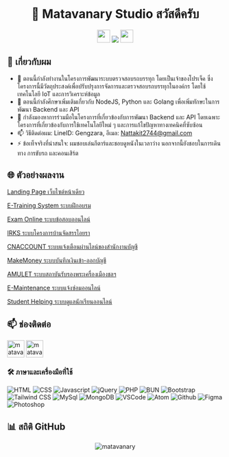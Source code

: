 <h1 align="center">👋 Matavanary Studio สวัสดีครับ</h1>

<p align="center"> 
  <img src="https://media.giphy.com/media/iY8CRBdQXODJSCERIr/giphy.gif" width="30px">
  <img src="https://komarev.com/ghpvc/?username=matavanary&label=&nbsp;จำนวนผู้เข้าชม&nbsp;&color=0e75b6&style=flat"/>
  <img src="https://media.giphy.com/media/iY8CRBdQXODJSCERIr/giphy.gif" width="30px"> 
</p>

## 🚀 เกี่ยวกับผม
- 🔭 ตอนนี้กำลังทำงานในโครงการพัฒนาระบบตรวจสอบรถบรรทุก โดยเป็นเจ้าของโปรเจ็ค ซึ่งโครงการนี้มีวัตถุประสงค์เพื่อปรับปรุงการจัดการและตรวจสอบรถบรรทุกในองค์กร โดยใช้เทคโนโลยี IoT และการวิเคราะห์ข้อมูล
- 🌱 ตอนนี้กำลังศึกษาเพิ่มเติมเกี่ยวกับ NodeJS, Python และ Golang เพื่อเพิ่มทักษะในการพัฒนา Backend และ API
- 👯 กำลังมองหาการร่วมมือในโครงการที่เกี่ยวข้องกับการพัฒนา Backend และ API โดยเฉพาะโครงการที่เกี่ยวข้องกับการใช้เทคโนโลยีใหม่ ๆ และการแก้ไขปัญหาทางเทคนิคที่ซับซ้อน
- 📫 วิธีติดต่อผม: LineID: Gengzara, อีเมล: Nattakit2744@gmail.com
- ⚡ ข้อเท็จจริงที่น่าสนใจ: ผมชอบเล่นกีตาร์และชอบดูหนังในเวลาว่าง นอกจากนี้ยังชอบในการเดินทาง การขับรถ และคอนเสิร์ต

## 🌐 ตัวอย่างผลงาน

[Landing Page เว็บไซต์หน้าเดียว](https://github.com/matavanary/MY_PROJECT/tree/main/TOTAL/Matavanary001)

[E-Training System ระบบฝึกอบรม](https://github.com/matavanary/MY_PROJECT/tree/main/TOTAL/e-Training%20System)

[Exam Online ระบบข้อสอบออนไลน์](https://github.com/matavanary/MY_PROJECT/tree/main/TOTAL/exam%20online)

[IRKS ระบบโครงการบ้านจัดสรรไอยรา](https://github.com/matavanary/MY_PROJECT/tree/main/TOTAL/IRKS)

[CNACCOUNT ระบบแจ้งเตือนผ่านไลน์ของสำนักงานบัญชี](https://github.com/matavanary/MY_PROJECT/tree/main/TOTAL/CNACCOUNT)

[MakeMoney ระบบบันทึกเงินเข้า-ออกบัญชี](https://github.com/matavanary/MY_PROJECT/tree/main/TOTAL/MakeMoney)

[AMULET ระบบสถาบันรับรองพระเครื่องเมืองชลฯ](https://github.com/matavanary/MY_PROJECT/tree/main/TOTAL/AMULET)

[E-Maintenance ระบบแจ้งซ่อมออนไลน์](https://github.com/matavanary/MY_PROJECT/tree/main/TOTAL/EMS)

[Student Helping ระบบดูแลนักเรียนออนไลน์](https://github.com/matavanary/MY_PROJECT/tree/main/TOTAL/StudentHelping)

## 📫 ช่องติดต่อ
<p align="left">
  <a href="https://www.facebook.com/enombanstudio" target="_blank"><img align="center" src="https://raw.githubusercontent.com/rahuldkjain/github-profile-readme-generator/master/src/images/icons/Social/facebook.svg" alt="matavanary" height="40" width="40" /></a>
  <a href="https://line.me/ti/p/vcxFDIaEft" target="_blank"><img align="center" src="https://upload.wikimedia.org/wikipedia/commons/thumb/4/41/LINE_logo.svg/800px-LINE_logo.svg.png" alt="matavanary" height="40" width="40" /></a>
</p>

### :hammer_and_wrench: ภาษาและเครื่องมือที่ใช้
<p align="left"> 
  <img src="https://skillicons.dev/icons?i=html" title="HTML"/>
  <img src="https://skillicons.dev/icons?i=css" title="CSS"/>
  <img src="https://skillicons.dev/icons?i=js" title="Javascript"/>
  <img src="https://skillicons.dev/icons?i=jquery" title="jQuery"/>
  <img src="https://skillicons.dev/icons?i=php" title="PHP"/>
  <img src="https://skillicons.dev/icons?i=bun" title="BUN"/>
  <img src="https://skillicons.dev/icons?i=bootstrap" title="Bootstrap"/>
  <img src="https://skillicons.dev/icons?i=tailwind" title="Tailwind CSS"/>
  <img src="https://skillicons.dev/icons?i=mysql" title="MySql"/>
  <img src="https://skillicons.dev/icons?i=mongodb" title="MongoDB"/>
  <img src="https://skillicons.dev/icons?i=vscode" title="VSCode"/>
  <img src="https://skillicons.dev/icons?i=atom" title="Atom"/>
  <img src="https://skillicons.dev/icons?i=github" title="Github"/>
  <img src="https://skillicons.dev/icons?i=figma" title="Figma"/>
  <img src="https://skillicons.dev/icons?i=ps" title="Photoshop"/>
</p>

<!--
<p align="center">
  <img src="https://github-readme-streak-stats.herokuapp.com/?user=matavanary&theme=dark&date_format=M%20j%5B%2C%20Y%5D&border=FF4500&ring=FF4500&currStreakNum=F1F1F1&sideNums=E2E0DE&currStreakLabel=FF4E01&sideLabels=FF5600&stroke=FF4500&fire=FE4906&dates=E5E5E5"/>
</p>

## 📊 สถิติ GitHub
<p align="center">
  <img src="https://github-readme-stats.vercel.app/api?username=matavanary&theme=midnight-purple&show_icons=true&include_all_commits=true&count_private=true&hide=issues" alt="matavanary"/>
</p>
-->
## 📊 สถิติ GitHub
<p align="center"><img src="https://github-readme-stats.vercel.app/api?username=matavanary&theme=midnight-purple&show_icons=true&include_all_commits=true&count_private=true&hide=issues" alt="matavanary"/>
</p>
